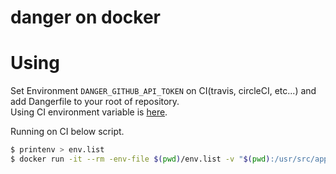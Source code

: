 # danger on docker

# Using

Set Environment `DANGER_GITHUB_API_TOKEN` on CI(travis, circleCI, etc...) and add Dangerfile to your root of repository.  
Using CI environment variable is [here](https://github.com/danger/danger/blob/master/lib/danger/ci_source/travis.rb).

Running on CI below script.

```bash
$ printenv > env.list
$ docker run -it --rm -env-file $(pwd)/env.list -v "$(pwd):/usr/src/app" pyar6329/danger:latest
```

